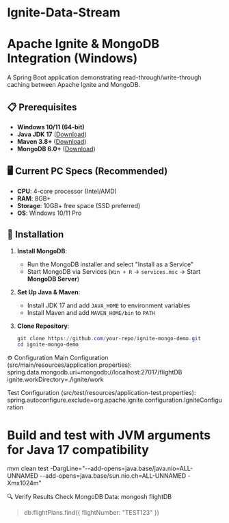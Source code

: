 # Ignite-Data-Stream
# Apache Ignite & MongoDB Integration (Windows)

A Spring Boot application demonstrating read-through/write-through caching between Apache Ignite and MongoDB.

## 📋 Prerequisites
- **Windows 10/11 (64-bit)**
- **Java JDK 17** ([Download](https://adoptium.net/))
- **Maven 3.8+** ([Download](https://maven.apache.org/download.cgi))
- **MongoDB 6.0+** ([Download](https://www.mongodb.com/try/download/community))

## 🖥️ Current PC Specs (Recommended)
- **CPU**: 4-core processor (Intel/AMD)  
- **RAM**: 8GB+  
- **Storage**: 10GB+ free space (SSD preferred)  
- **OS**: Windows 10/11 Pro  

## 🚀 Installation
1. **Install MongoDB**:  
   - Run the MongoDB installer and select "Install as a Service"
   - Start MongoDB via Services (`Win + R` → `services.msc` → Start **MongoDB Server**)

2. **Set Up Java & Maven**:  
   - Install JDK 17 and add `JAVA_HOME` to environment variables  
   - Install Maven and add `MAVEN_HOME/bin` to `PATH`

3. **Clone Repository**:  
   ```powershell
   git clone https://github.com/your-repo/ignite-mongo-demo.git
   cd ignite-mongo-demo
   
⚙️ Configuration
Main Configuration (src/main/resources/application.properties):
spring.data.mongodb.uri=mongodb://localhost:27017/flightDB
ignite.workDirectory=./ignite/work

Test Configuration (src/test/resources/application-test.properties):
spring.autoconfigure.exclude=org.apache.ignite.configuration.IgniteConfiguration

# Build and test with JVM arguments for Java 17 compatibility
mvn clean test -DargLine="--add-opens=java.base/java.nio=ALL-UNNAMED --add-opens=java.base/sun.nio.ch=ALL-UNNAMED -Xmx1024m"

🔍 Verify Results
Check MongoDB Data:
mongosh flightDB
> db.flightPlans.find({ flightNumber: "TEST123" })